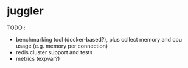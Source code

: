 # juggler

TODO :
* benchmarking tool (docker-based?), plus collect memory and cpu usage (e.g. memory per connection)
* redis cluster support and tests
* metrics (expvar?)

